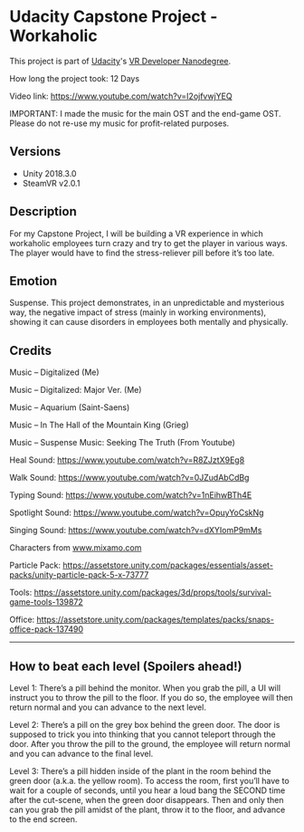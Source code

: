 # Udacity Capstone Project - Workaholic

This project is part of [Udacity](https://www.udacity.com "Udacity - Be in demand")'s [VR Developer Nanodegree](https://www.udacity.com/course/vr-developer-nanodegree--nd017).

How long the project took: 12 Days

Video link: https://www.youtube.com/watch?v=I2ojfvwjYEQ

IMPORTANT: I made the music for the main OST and the end-game OST. Please do not re-use my music for profit-related purposes.

## Versions
- Unity 2018.3.0
- SteamVR v2.0.1

## Description
For my Capstone Project, I will be building a VR experience in which workaholic employees turn crazy and try to get the player in various ways. The player would have to find the stress-reliever pill before it’s too late.

## Emotion
Suspense. This project demonstrates, in an unpredictable and mysterious way, the negative impact of stress (mainly in working environments), showing it can cause disorders in employees both mentally and physically.

## Credits
Music – Digitalized (Me)

Music – Digitalized: Major Ver. (Me)

Music – Aquarium (Saint-Saens)

Music – In The Hall of the Mountain King (Grieg)

Music – Suspense Music: Seeking The Truth (From Youtube)

Heal Sound: https://www.youtube.com/watch?v=R8ZJztX9Eg8

Walk Sound: https://www.youtube.com/watch?v=0JZudAbCdBg

Typing Sound: https://www.youtube.com/watch?v=1nEihwBTh4E

Spotlight Sound: https://www.youtube.com/watch?v=OpuyYoCskNg

Singing Sound: https://www.youtube.com/watch?v=dXYIomP9mMs

Characters from www.mixamo.com

Particle Pack: https://assetstore.unity.com/packages/essentials/asset-packs/unity-particle-pack-5-x-73777

Tools: https://assetstore.unity.com/packages/3d/props/tools/survival-game-tools-139872

Office: https://assetstore.unity.com/packages/templates/packs/snaps-office-pack-137490



-----------------------------------------------------------------------------------------------------------
## How to beat each level (Spoilers ahead!) 
Level 1: There’s a pill behind the monitor. When you grab the pill, a UI will instruct you to throw the pill to the floor. If you do so, the employee will then return normal and you can advance to the next level.

Level 2: There’s a pill on the grey box behind the green door. The door is supposed to trick you into thinking that you cannot teleport through the door. After you throw the pill to the ground, the employee will return normal and you can advance to the final level.

Level 3: There’s a pill hidden inside of the plant in the room behind the green door (a.k.a. the yellow room). To access the room, first you’ll have to wait for a couple of seconds, until you hear a loud bang the SECOND time after the cut-scene, when the green door disappears. Then and only then can you grab the pill amidst of the plant, throw it to the floor, and advance to the end screen.
